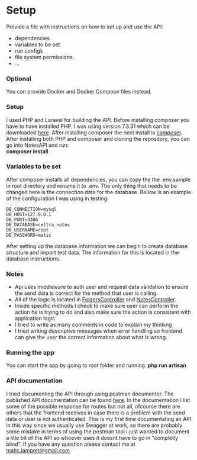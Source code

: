 # Setup

Provide a file with instructions on how to set up and use the API:
* dependencies
* variables to be set
* run configs
* file system permissions
* ...

### Optional
You can provide Docker and Docker Compose files instead.

### Setup
I used PHP and Laravel for building the API.
Before installing composer you have to have installed PHP. I was using version 7.3.31 which can be downloaded [here](https://www.php.net/downloads.php "Download PHP"). After installing composer the next install is [composer](https://getcomposer.org/doc/00-intro.md "Download PHP"). After installing both PHP and composer and cloning the repository, you can go into NotesAPI and run: <br><strong>composer install </strong>

### Variables to be set
After composer installs all dependencies, you can copy the the .env.sample in root directory and rename it to .env. The only thing that needs to be changed here is the connection data for the database. Bellow is an example of the configuration I was using in testing:
```
DB_CONNECTION=mysql
DB_HOST=127.0.0.1
DB_PORT=3306
DB_DATABASE=celtra_notes
DB_USERNAME=root
DB_PASSWORD=matic
```
After setting up the database information we can begin to create database structure and import test data. The information for this is located in the database instructions.

### Notes
* Api uses middleware to auth user and request data validation to ensure the send data is correct for the method that user is calling.
* All of the logic is located in [FoldersController](/NotesAPI/app/Http/Controllers/FoldersController.php) and [NotesController](/NotesAPI/app/Http/Controllers/NotesController.php).
* Inside specific methods I check to make sure user can perform the action he is trying to do and also make sure the action is consistent with application logic.
* I  tried to write as many comments in code to explain my thinking 
* I tried writing descriptive messages when error handling so frontend can give the user the correct information about what is wrong.


### Running the app
You can start the app by going to root folder and running:  <strong> php run artisan </strong>

### API documentation
I tried documenting the API through using postman documenter. The published API documentation can be found [here](https://documenter.getpostman.com/view/22477830/UzdzSQAx "API documentatition"). In the documentation I list some of the possible response for routes but not all, ofcourse there are others that the frontend receives in case there is a problem with the send data or user is not authenticated. This is my first time documentating an API in this way since we usually use Swagger at work, so there are probably some mistake in terms of using the postman tool I just wanted to document a litle bit of the API so whoever uses it doesnt have to go in "completly blind". If you have any question please contact me at matic.lampret@gmail.com.

  